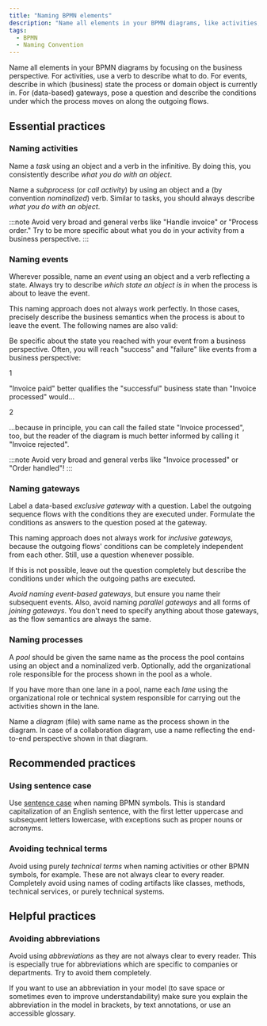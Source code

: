 ```yaml
---
title: "Naming BPMN elements"
description: "Name all elements in your BPMN diagrams, like activities, events, and gateways, by focusing on the business perspective."
tags:
  - BPMN
  - Naming Convention
---
```


Name all elements in your BPMN diagrams by focusing on the business perspective. For activities, use a verb to describe what to do. For events, describe in which (business) state the process or domain object is currently in. For (data-based) gateways, pose a question and describe the conditions under which the process moves on along the outgoing flows.

## Essential practices

### Naming activities

Name a _task_ using an object and a verb in the infinitive. By doing this, you consistently describe _what you do with an object_.

<div bpmn="best-practices/naming-bpmn-elements-assets/task.bpmn" />

Name a _subprocess_ (or _call activity_) by using an object and a (by convention _nominalized_) verb. Similar to tasks, you should always describe _what you do with an object_.

<div bpmn="best-practices/naming-bpmn-elements-assets/subprocess.bpmn" />

:::note
Avoid very broad and general verbs like "Handle invoice" or "Process order." Try to be more specific about what you do in your activity from a business perspective.
:::

### Naming events

Wherever possible, name an _event_ using an object and a verb reflecting a state. Always try to describe _which state an object is in_ when the process is about to leave the event.

<div bpmn="best-practices/naming-bpmn-elements-assets/event.bpmn" />

This naming approach does not always work perfectly. In those cases, precisely describe the business semantics when the process is about to leave the event. The following names are also valid:

<div bpmn="best-practices/naming-bpmn-elements-assets/event-alternative.bpmn" />

Be specific about the state you reached with your event from a business perspective. Often, you will reach "success" and "failure" like events from a business perspective:

<div bpmn="best-practices/naming-bpmn-elements-assets/gateway.bpmn" callouts="invoice_paid, invoice_rejected" />

<span className="callout">1</span>

"Invoice paid" better qualifies the "successful" business state than "Invoice processed" would...

<span className="callout">2</span>

...because in principle, you can call the failed state "Invoice processed", too, but the reader of the diagram is much better informed by calling it "Invoice rejected".

:::note
Avoid very broad and general verbs like "Invoice processed" or "Order handled"!
:::

### Naming gateways

Label a data-based _exclusive gateway_ with a question. Label the outgoing sequence flows with the conditions they are executed under. Formulate the conditions as answers to the question posed at the gateway.

<div bpmn="best-practices/naming-bpmn-elements-assets/gateway.bpmn" />

This naming approach does not always work for _inclusive gateways_, because the outgoing flows' conditions can be completely independent from each other. Still, use a question whenever possible.

<div bpmn="best-practices/naming-bpmn-elements-assets/gateway-inclusive-with-question.bpmn" />

If this is not possible, leave out the question completely but describe the conditions under which the outgoing paths are executed.

<div bpmn="best-practices/naming-bpmn-elements-assets/gateway-inclusive-without-question.bpmn" />

_Avoid naming event-based gateways_, but ensure you name their subsequent events. Also, avoid naming _parallel gateways_ and all forms of _joining gateways_. You don't need to specify anything about those gateways, as the flow semantics are always the same.

### Naming processes

A _pool_ should be given the same name as the process the pool contains using an object and a nominalized verb. Optionally, add the organizational role responsible for the process shown in the pool as a whole.

<div bpmn="best-practices/naming-bpmn-elements-assets/pool.bpmn" />

If you have more than one lane in a pool, name each _lane_ using the organizational role or technical system responsible for carrying out the activities shown in the lane.

<div bpmn="best-practices/naming-bpmn-elements-assets/lane.bpmn" />

Name a _diagram_ (file) with same name as the process shown in the diagram. In case of a collaboration diagram, use a name reflecting the end-to-end perspective shown in that diagram.

## Recommended practices

### Using sentence case

Use [sentence case](https://en.wiktionary.org/wiki/sentence_case) when naming BPMN symbols. This is standard capitalization of an English sentence, with the first letter uppercase and subsequent letters lowercase, with exceptions such as proper nouns or acronyms.

<div bpmn="best-practices/naming-bpmn-elements-assets/lane.bpmn" />

### Avoiding technical terms

Avoid using purely _technical terms_ when naming activities or other BPMN symbols, for example. These are not always clear to every reader. Completely avoid using names of coding artifacts like classes, methods, technical services, or purely technical systems.

## Helpful practices

### Avoiding abbreviations

Avoid using _abbreviations_ as they are not always clear to every reader. This is especially true for abbreviations which are specific to companies or departments. Try to avoid them completely.

If you want to use an abbreviation in your model (to save space or sometimes even to improve understandability) make sure you explain the abbreviation in the model in brackets, by text annotations, or use an accessible glossary.
